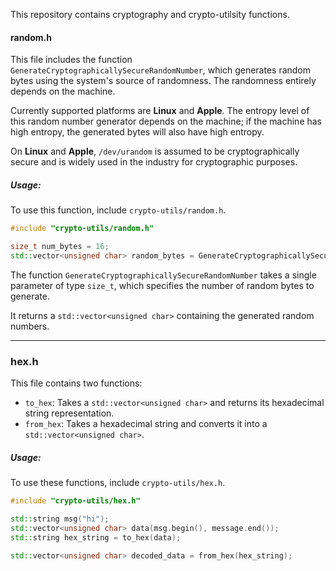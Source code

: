 
This repository contains cryptography and crypto-utilsity functions.  

#### **random.h**  

This file includes the function `GenerateCryptographicallySecureRandomNumber`, which generates random bytes using the system's source of randomness. The randomness entirely depends on the machine.  

Currently supported platforms are **Linux** and **Apple**. The entropy level of this random number generator depends on the machine; if the machine has high entropy, the generated bytes will also have high entropy.  

On **Linux** and **Apple**, `/dev/urandom` is assumed to be cryptographically secure and is widely used in the industry for cryptographic purposes.  

##### **Usage:**  
To use this function, include `crypto-utils/random.h`.  

```cpp
#include "crypto-utils/random.h"

size_t num_bytes = 16;  
std::vector<unsigned char> random_bytes = GenerateCryptographicallySecureRandomNumber(num_bytes);
```

The function `GenerateCryptographicallySecureRandomNumber` takes a single parameter of type `size_t`, which specifies the number of random bytes to generate.  

It returns a `std::vector<unsigned char>` containing the generated random numbers.  

---

### **hex.h**  

This file contains two functions:  

- `to_hex`: Takes a `std::vector<unsigned char>` and returns its hexadecimal string representation.  
- `from_hex`: Takes a hexadecimal string and converts it into a `std::vector<unsigned char>`.  

##### **Usage:**  
To use these functions, include `crypto-utils/hex.h`.  

```cpp
#include "crypto-utils/hex.h"

std::string msg("hi");
std::vector<unsigned char> data(msg.begin(), message.end());  
std::string hex_string = to_hex(data);  

std::vector<unsigned char> decoded_data = from_hex(hex_string);  
```


